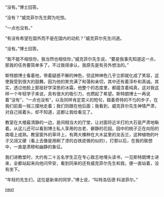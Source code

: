 
“没有。”博士回答。

“没有？”威克菲尔先生颇为吃惊。

“一点也没有。”

“有没有希望在国外而不是在国内的动机？”威克菲尔先生问道。

“没有。”博士回答。

“我不能不相信你，我当然也相信你，”威克菲尔先生说，“要是我事先知道这一点，那我的任务要简单多了。不过我得承认，我原先是有另外想法的。”

斯特朗博士看着他，带着疑惑不解的神色，但这种神色几乎立即就化成了笑容，这使我受到很大的鼓舞。因为他的笑充满了和蔼和亲切，其中还有着淳朴和真诚。其实，透过他脸上那层好学深思的冰霜，他整个的态度里，都蕴含着纯真，这对我这样一个年轻学子来说，具有很大的吸引力，也燃起了希望。斯特朗博士一再说着“没有”，“一点也没有”，以及同样肯定意义的短句，踏着奇特的不匀的步子，在我们前面一摇三摆地走着；我们则跟在他后面；我看到，威克菲尔先生神情严肃，对自己摇着头，却不知道，这都让我给看见了。

教室在大楼最清静的一边，是间相当大的厅堂，让对面将近半打的大石瓮严肃地瞅着。从这儿还可以看到博士私人享用的古老、僻静的花园，园中的桃子正在向阳的南墙上成熟。教室窗外的草坪上，有两大棵种在大木盆里的龙舌兰，这种植物的叶子又阔又硬（看上去像是用刷了漆的白铁皮做的似的），打那以后，在我的联想中，一直是肃穆和幽静的象征。

我们进教堂时，大约有二十五名学生正在专心致志地埋头读书，一见斯特朗博士进来，全都站起来向他问早安，看到同来的还有威克菲尔先生和我，便一直站着，没有坐下。

“年轻的先生们，这位是新来的同学，”博士说，“叫特洛伍德·科波菲尔。”

[next](page211.md)